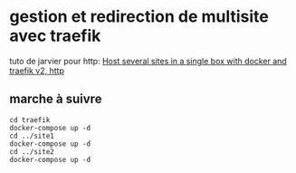 # gestion et redirection de multisite avec traefik

tuto de jarvier pour http: [Host several sites in a single box with docker and traefik v2, http](http://javier.io/blog/en/2020/12/01/host-several-sites-in-a-single-box-with-docker-and-traefik-http.html)

## marche à suivre
```
cd traefik
docker-compose up -d
cd ../site1
docker-compose up -d
cd ../site2
docker-compose up -d
```